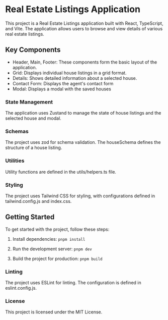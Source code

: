 # Real Estate Listings Application

This project is a Real Estate Listings application built with React, TypeScript, and Vite. The application allows users to browse and view details of various real estate listings.

## Key Components

- Header, Main, Footer: These components form the basic layout of the application.
- Grid: Displays individual house listings in a grid format.
- Details: Shows detailed information about a selected house.
- Contact Form: Displays the agent's contact form
- Modal: Displays a modal with the saved houses

### State Management

The application uses Zustand to manage the state of house listings and the selected house and modal.

### Schemas

The project uses zod for schema validation. The houseSchema defines the structure of a house listing.

### Utilities

Utility functions are defined in the utils/helpers.ts file.

### Styling

The project uses Tailwind CSS for styling, with configurations defined in tailwind.config.js and index.css.

## Getting Started

To get started with the project, follow these steps:

1. Install dependencies:
   `pnpm install`

2. Run the development server:
   `pnpm dev`

3. Build the project for production:
   `pnpm build`

### Linting

The project uses ESLint for linting. The configuration is defined in eslint.config.js.

### License

This project is licensed under the MIT License.
